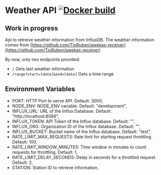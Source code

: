 # Weather API [![Docker build](https://github.com/TioRuben/weather-api/actions/workflows/docker-build.yml/badge.svg)](https://github.com/TioRuben/weather-api/actions/workflows/docker-build.yml)

## Work in progress

Api to retreive weather information from InfluxDB. The weather information comes from [https://github.com/TioRuben/awekas-receiver](https://github.com/TioRuben/awekas-receiver)

By now, only two endpoints provided:

- `/` Gets last weather information
- `/range?start=[date]&end=[date]` Gets a time range

## Environment Variables

- PORT: HTTP Port to serve API. Default: 3000,
- NODE_ENV: NODE_ENV variable. Default: "development",
- INFLUX_URL: URL of the Influx Database. Default: "http://localhost:8086",
- INFLUX_TOKEN: API Token of the Influx database. Default: "",
- INFLUX_ORG: Organization ID of the Influx database. Default: "",
- INFLUX_BUCKET: Bucket name of the Influx database. Default: "test",
- RATE_LIMIT_MAX_REQUESTS: Rate limit for starting request throttling. Default: 100,
- RATE_LIMIT_WINDOW_MINUTES: Time window in minutes to count requests for throttling. Default: 1,
- RATE_LIMIT_DELAY_SECONDS: Delay in seconds for a throttled request. Default: 2,
- STATION: Station ID to retrieve information,
